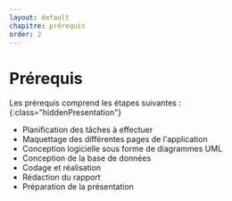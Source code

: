 ```yaml
---
layout: default
chapitre: prérequis
order: 2
---
```

# Prérequis 

Les prérequis comprend les étapes suivantes :
{:class="hiddenPresentation"}

- Planification des tâches à effectuer
- Maquettage des différentes pages de l'application
- Conception logicielle sous forme de diagrammes UML 
- Conception de la base de données 
- Codage et réalisation
- Rédaction du rapport
- Préparation de la présentation


<!-- new slide -->
